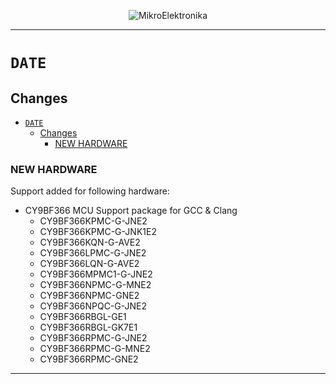 <p align="center">
  <img src="http://www.mikroe.com/img/designs/beta/logo_small.png?raw=true" alt="MikroElektronika"/>
</p>

---

# `DATE`

## Changes

- [`DATE`](#date)
  - [Changes](#changes)
    - [NEW HARDWARE](#new-hardware)

### NEW HARDWARE

Support added for following hardware:

+ CY9BF366 MCU Support package for GCC & Clang
  + CY9BF366KPMC-G-JNE2
  + CY9BF366KPMC-G-JNK1E2
  + CY9BF366KQN-G-AVE2
  + CY9BF366LPMC-G-JNE2
  + CY9BF366LQN-G-AVE2
  + CY9BF366MPMC1-G-JNE2
  + CY9BF366NPMC-G-MNE2
  + CY9BF366NPMC-GNE2
  + CY9BF366NPQC-G-JNE2
  + CY9BF366RBGL-GE1
  + CY9BF366RBGL-GK7E1
  + CY9BF366RPMC-G-JNE2
  + CY9BF366RPMC-G-MNE2
  + CY9BF366RPMC-GNE2

---
